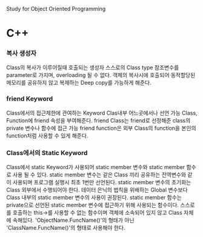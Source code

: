Study for Object Oriented Programming

# C++

### 복사 생성자
Class의 복사가 이루어질때 호출되는 생성자
스스로의 Class type 참조변수를 parameter로 가지며, overloading 될 수 없다.
객체의 복사시에 호출되어 동적할당된 메모리를 공유하지 않고 복제하는 Deep copy를 가능하게 해준다.

### friend Keyword
Class에서의 접근제한에 관여하는 Keyword Clas내부 어느곳에서나 선언 가능
Class, Function에 friend 속성을 부여해준다.
friend Class는 friend로 선정해준 class의 private 변수나 함수에 접근 가능
friend function은 외부 Class의 function을 본인의 function처럼 사용할 수 있게 해준다.

### Class에서의 Static Keyword
Class에서 static Keyword가 사용되어 static member 변수와 static member 함수로 사용 될 수 있다.
static member 변수는 같은 Class 끼리 공유하는 전역변수와 같이 사용되며 프로그램 실행시 최초 1번만 선언된다.
static member 변수의 초기화는 Class 외부에서 수행되어야 한다.
데이터 은닉의 법칙을 위배하는 Global 변수보다 Class 내부의 static member 변수의 사용이 권장된다.
static member 함수는 private으로 선언된 static member 변수에 접근하기 위해 사용되는 함수이다.
스스로를 호출하는 this->를 사용할 수 없는 함수이며 객체에 소속되어 있지 않고 Class 자체에 속해있다.
'ObjectName.FuncName()'의 형태가 아닌 'ClassName.FuncName()'의 형태로 사용해야 한다.